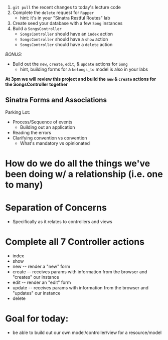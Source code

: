 1. `git pull` the recent changes to today's lecture code 
2. Complete the `delete` request for `Rapper`
	- hint: it's in your "Sinatra Restful Routes" lab
3. Create seed your database with a few `Song` instances
4. Build a `SongsController`
	- `SongsController` should have an `index` action
	- `SongsController` should have a `show` action
	- `SongsController` should have a `delete` action
	
_BONUS:_
- Build out the `new`, `create`, `edit`, & `update` actions for `Song`
	- hint, building forms for a `belongs_to` model is also in your labs
	
**At 3pm we will review this project and build the `new` & `create` actions for the SongsController together**











## Sinatra Forms and Associations

Parking Lot:

- Process/Sequence of events
  - Building out an application
- Reading the errors
- Clarifying convention vs convention
  - What's mandatory vs opinionated

# How do we do all the things we've been doing w/ a relationship (i.e. one to many)

# Separation of Concerns

- Specifically as it relates to controllers and views

# Complete all 7 Controller actions

- index
- show
- new -- render a "new" form
- create -- receives params with information from the browser and "creates" our instance
- edit -- render an "edit" form
- update -- receives params with information from the browser and "updates" our instance
- delete

# Goal for today:

- be able to build out our own model/controller/view for a resource/model

